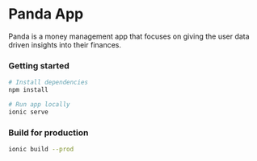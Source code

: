 # Panda App

Panda is a money management app that focuses on giving the user data driven insights into their finances.

### Getting started

```bash
# Install dependencies
npm install
```

```bash
# Run app locally
ionic serve
```

### Build for production

```bash
ionic build --prod
```
